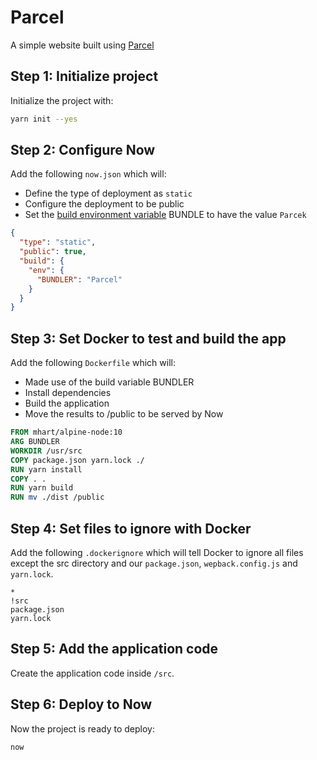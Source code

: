 # Parcel

A simple website built using [Parcel](https://parceljs.org)

## Step 1: Initialize project

Initialize the project with:

```bash
yarn init --yes
```

## Step 2: Configure Now

Add the following `now.json` which will:

- Define the type of deployment as `static`
- Configure the deployment to be public
- Set the [build environment variable](https://zeit.co/docs/features/build-env-and-secrets) BUNDLE to have the value `Parcek`


```json
{
  "type": "static",
  "public": true,
  "build": {
    "env": {
      "BUNDLER": "Parcel"
    }
  }
}
```

## Step 3: Set Docker to test and build the app

Add the following `Dockerfile` which will:

- Made use of the build variable BUNDLER
- Install dependencies
- Build the application
- Move the results to /public to be served by Now


```Dockerfile
FROM mhart/alpine-node:10
ARG BUNDLER
WORKDIR /usr/src
COPY package.json yarn.lock ./
RUN yarn install
COPY . .
RUN yarn build
RUN mv ./dist /public
```

## Step 4: Set files to ignore with Docker

Add the following `.dockerignore` which will tell Docker to ignore all files except the src directory and our `package.json`, `wepback.config.js` and `yarn.lock`.

```
*
!src
package.json
yarn.lock
```

## Step 5: Add the application code

Create the application code inside `/src`.

## Step 6: Deploy to Now

Now the project is ready to deploy:

```bash
now
```
